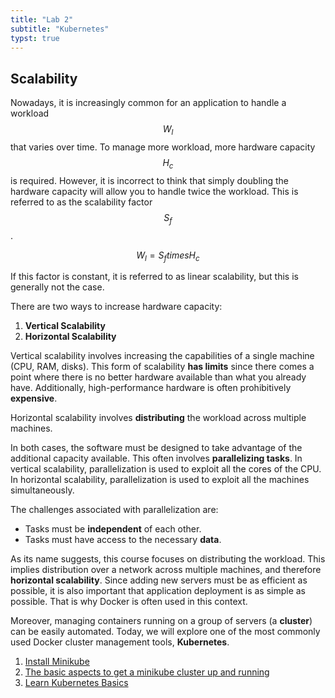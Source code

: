 ```yaml
---
title: "Lab 2"
subtitle: "Kubernetes"
typst: true
---
```


## Scalability

Nowadays, it is increasingly common for an application to handle a workload $$W_l$$ that varies over time. To manage more workload, more hardware capacity $$H_c$$ is required. However, it is incorrect to think that simply doubling the hardware capacity will allow you to handle twice the workload. This is referred to as the scalability factor $$S_f$$.

$$ W_l = S_f times H_c $$

If this factor is constant, it is referred to as linear scalability, but this is generally not the case.

There are two ways to increase hardware capacity:

1. **Vertical Scalability**
2. **Horizontal Scalability**

Vertical scalability involves increasing the capabilities of a single machine (CPU, RAM, disks). This form of scalability **has limits** since there comes a point where there is no better hardware available than what you already have. Additionally, high-performance hardware is often prohibitively **expensive**.

Horizontal scalability involves **distributing** the workload across multiple machines.

In both cases, the software must be designed to take advantage of the additional capacity available. This often involves **parallelizing tasks**. In vertical scalability, parallelization is used to exploit all the cores of the CPU. In horizontal scalability, parallelization is used to exploit all the machines simultaneously.

The challenges associated with parallelization are:

- Tasks must be **independent** of each other.
- Tasks must have access to the necessary **data**.

As its name suggests, this course focuses on distributing the workload. This implies distribution over a network across multiple machines, and therefore **horizontal scalability**. Since adding new servers must be as efficient as possible, it is also important that application deployment is as simple as possible. That is why Docker is often used in this context.

Moreover, managing containers running on a group of servers (a **cluster**) can be easily automated. Today, we will explore one of the most commonly used Docker cluster management tools, **Kubernetes**.

1. [Install Minikube](https://minikube.sigs.k8s.io/docs/start/)
2. [The basic aspects to get a minikube cluster up and running](https://kubernetes.io/docs/tutorials/hello-minikube/)
3. [Learn Kubernetes Basics](https://kubernetes.io/docs/tutorials/kubernetes-basics/)
